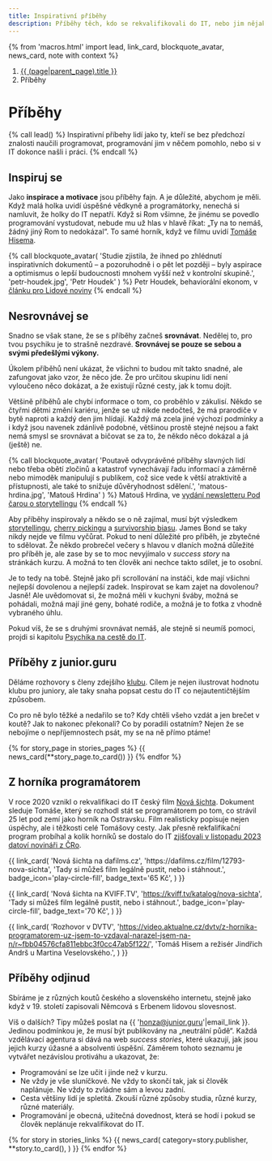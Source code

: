 ```yaml
---
title: Inspirativní příběhy
description: Příběhy těch, kdo se rekvalifikovali do IT, nebo jim nějak programování pomáhá
---
```


{% from 'macros.html' import lead, link_card, blockquote_avatar, news_card, note with context %}

<nav aria-label="breadcrumb">
  <ol class="breadcrumb">
    <li class="breadcrumb-item">
      <a href="{{ (page|parent_page).url|url }}">
        {{ (page|parent_page).title }}
      </a>
    </li>
    <li class="breadcrumb-item active" aria-current="page">
      Příběhy
    </li>
  </ol>
</nav>

# Příběhy

{% call lead() %}
Inspirativní příbehy lidí jako ty, kteří se bez předchozí znalosti naučili programovat, programování jim v něčem pomohlo, nebo si v IT dokonce našli i práci.
{% endcall %}

## Inspiruj se

Jako **inspirace a motivace** jsou příběhy fajn.
A je důležité, abychom je měli.
Když malá holka uvidí úspěšné vědkyně a programátorky, nenechá si namluvit, že holky do IT nepatří.
Když si Rom všimne, že jinému se povedlo programování vystudovat, nebude mu už hlas v hlavě říkat: „Ty na to nemáš, žádný jiný Rom to nedokázal“.
To samé horník, když ve filmu uvidí [Tomáše Hisema](#z-hornika-programatorem).

{% call blockquote_avatar(
  'Studie zjistila, že ihned po zhlédnutí inspirativních dokumentů – a pozoruhodně i o pět let později – byly aspirace a optimismus o lepší budoucnosti mnohem vyšší než v kontrolní skupině.',
  'petr-houdek.jpg',
  'Petr Houdek'
) %}
  Petr Houdek, behaviorální ekonom, v [článku pro Lidové noviny](https://houdekpetr.blogspot.com/2024/02/co-sledujete-v-televizi.html)
{% endcall %}

## Nesrovnávej se

Snadno se však stane, že se s příběhy začneš **srovnávat**.
Nedělej to, pro tvou psychiku je to strašně nezdravé.
**Srovnávej se pouze se sebou a svými předešlými výkony.**

Úkolem příběhů není ukázat, že všichni to budou mít takto snadné, ale zafungovat jako vzor, že něco jde.
Že pro určitou skupinu lidí není vyloučeno něco dokázat, a že existují různé cesty, jak k tomu dojít.

Většině příběhů ale chybí informace o tom, co proběhlo v zákulisí.
Někdo se čtyřmi dětmi změní kariéru, jenže se už nikde nedočteš, že má prarodiče v bytě naproti a každý den jim hlídají.
Každý má zcela jiné výchozí podmínky a i když jsou navenek zdánlivě podobné, většinou prostě stejné nejsou a fakt nemá smysl se srovnávat a bičovat se za to, že někdo něco dokázal a já (ještě) ne.

{% call blockquote_avatar(
  'Poutavě odvyprávěné příběhy slavných lidí nebo třeba obětí zločinů a katastrof vynechávají řadu informací a záměrně nebo mimoděk manipulují s publikem, což sice vede k větší atraktivitě a přístupnosti, ale také to snižuje důvěryhodnost sdělení.',
  'matous-hrdina.jpg',
  'Matouš Hrdina'
) %}
  Matouš Hrdina, ve [vydání newsletteru Pod čarou o storytellingu](https://seznam-zpravy.u.mailkit.eu/mc/VVQIVPEI/IFFILXQQDLFARYLJIY/CQMCWMIUIPV)
{% endcall %}

Aby příběhy inspirovaly a někdo se o ně zajímal, musí být výsledkem [storytellingu](https://en.wikipedia.org/wiki/Storytelling), [cherry pickingu](https://en.wikipedia.org/wiki/Cherry_picking) a [survivorship biasu](https://en.wikipedia.org/wiki/Survivorship_bias).
James Bond se taky nikdy nejde ve filmu vyčůrat.
Pokud to není důležité pro příběh, je zbytečné to sdělovat.
Že někdo probrečel večery s hlavou v dlaních možná důležité pro příběh je, ale zase by se to moc nevyjímalo v _success story_ na stránkách kurzu.
A možná to ten člověk ani nechce takto sdílet, je to osobní.

Je to tedy na tobě.
Stejně jako při scrollování na instáči, kde mají všichni nejlepší dovolenou a nejlepší zadek.
Inspirovat se kam zajet na dovolenou? Jasně!
Ale uvědomovat si, že možná měli v kuchyni šváby, možná se pohádali, možná mají jiné geny, bohaté rodiče, a možná je to fotka z vhodně vybraného úhlu.

Pokud víš, že se s druhými srovnávat nemáš, ale stejně si neumíš pomoci, projdi si kapitolu [Psychika na cestě do IT](handbook/mental-health.md).

## Příběhy z junior.guru

Děláme rozhovory s členy zdejšího [klubu](club.md).
Cílem je nejen ilustrovat hodnotu klubu pro juniory, ale taky snaha popsat cestu do IT co nejautentičtějším způsobem.

Co pro ně bylo těžké a nedařilo se to?
Kdy chtěli všeho vzdát a jen brečet v koutě?
Jak to nakonec překonali?
Co by poradili ostatním?
Nejen že se nebojíme o nepříjemnostech psát, my se na ně přímo ptáme!

{% for story_page in stories_pages %}
  {{ news_card(**story_page.to_card()) }}
{% endfor %}

## Z horníka programátorem

V roce 2020 vznikl o rekvalifikaci do IT český film [Nová šichta](https://www.csfd.cz/film/892942-nova-sichta/).
Dokument sleduje Tomáše, který se rozhodl stát se programátorem po tom, co strávil 25 let pod zemí jako horník na Ostravsku.
Film realisticky popisuje nejen úspěchy, ale i těžkosti celé Tomášovy cesty.
Jak přesně rekfalifikační program probíhal a kolik horníků se dostalo do IT [zjišťovali v listopadu 2023 datoví novináři z ČRo](https://www.irozhlas.cz/zpravy-domov/okd-rekvalifikace-horniku-programatori-ridici-data_2311030620_fil).

<div class="link-cards">
  {{ link_card(
    'Nová šichta na dafilms.cz',
    'https://dafilms.cz/film/12793-nova-sichta',
    'Tady si můžeš film legálně pustit, nebo i stáhnout.',
    badge_icon='play-circle-fill',
    badge_text='65 Kč',
  ) }}

  {{ link_card(
    'Nová šichta na KVIFF.TV',
    'https://kviff.tv/katalog/nova-sichta',
    'Tady si můžeš film legálně pustit, nebo i stáhnout.',
    badge_icon='play-circle-fill',
    badge_text='70 Kč',
  ) }}

  {{ link_card(
    'Rozhovor v DVTV',
    'https://video.aktualne.cz/dvtv/z-hornika-programatorem-uz-jsem-to-vzdaval-narazel-jsem-na-n/r~fbb04576cfa811ebbc3f0cc47ab5f122/',
    'Tomáš Hisem a režisér Jindřich Andrš u Martina Veselovského.',
  ) }}
</div>

## Příběhy odjinud

Sbíráme je z různých koutů českého a slovenského internetu, stejně jako když v 19. století zapisovali Němcová s Erbenem lidovou slovesnost.

Víš o dalších?
Tipy můžeš poslat na {{ 'honza@junior.guru'|email_link }}.
Jedinou podmínkou je, že musí být publikovány na „neutrální půdě“.
Každá vzdělávací agentura si dává na web _success stories_, které ukazují, jak jsou jejich kurzy úžasné a absolventi úspěšní.
Záměrem tohoto seznamu je vytvářet nezávislou protiváhu a ukazovat, že:

-   Programování se lze učit i jinde než v kurzu.
-   Ne vždy je vše sluníčkové.
    Ne vždy to skončí tak, jak si člověk naplánuje.
    Ne vždy to zvládne sám a levou zadní.
-   Cesta většiny lidí je spletitá.
    Zkouší různé způsoby studia, různé kurzy, různé materiály.
-   Programování je obecná, užitečná dovednost, která se hodí i pokud se člověk neplánuje rekvalifikovat do IT.

{% for story in stories_links %}
  {{
    news_card(
      category=story.publisher,
      **story.to_card(),
    )
  }}
{% endfor %}
